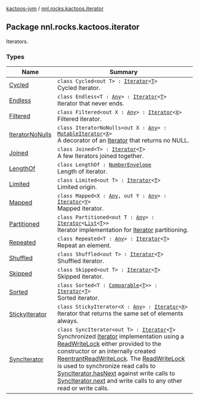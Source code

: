 [kactoos-jvm](../index.md) / [nnl.rocks.kactoos.iterator](./index.md)

## Package nnl.rocks.kactoos.iterator

Iterators.

### Types

| Name | Summary |
|---|---|
| [Cycled](-cycled/index.md) | `class Cycled<out T> : `[`Iterator`](https://kotlinlang.org/api/latest/jvm/stdlib/kotlin.collections/-iterator/index.html)`<`[`T`](-cycled/index.md#T)`>`<br>Cycled Iterator. |
| [Endless](-endless/index.md) | `class Endless<T : `[`Any`](https://kotlinlang.org/api/latest/jvm/stdlib/kotlin/-any/index.html)`> : `[`Iterator`](https://kotlinlang.org/api/latest/jvm/stdlib/kotlin.collections/-iterator/index.html)`<`[`T`](-endless/index.md#T)`>`<br>Iterator that never ends. |
| [Filtered](-filtered/index.md) | `class Filtered<out X : `[`Any`](https://kotlinlang.org/api/latest/jvm/stdlib/kotlin/-any/index.html)`> : `[`Iterator`](https://kotlinlang.org/api/latest/jvm/stdlib/kotlin.collections/-iterator/index.html)`<`[`X`](-filtered/index.md#X)`>`<br>Filtered iterator. |
| [IteratorNoNulls](-iterator-no-nulls/index.md) | `class IteratorNoNulls<out X : `[`Any`](https://kotlinlang.org/api/latest/jvm/stdlib/kotlin/-any/index.html)`> : `[`MutableIterator`](https://kotlinlang.org/api/latest/jvm/stdlib/kotlin.collections/-mutable-iterator/index.html)`<`[`X`](-iterator-no-nulls/index.md#X)`>`<br>A decorator of an [Iterator](https://kotlinlang.org/api/latest/jvm/stdlib/kotlin.collections/-iterator/index.html) that returns no NULL. |
| [Joined](-joined/index.md) | `class Joined<T> : `[`Iterator`](https://kotlinlang.org/api/latest/jvm/stdlib/kotlin.collections/-iterator/index.html)`<`[`T`](-joined/index.md#T)`>`<br>A few Iterators joined together. |
| [LengthOf](-length-of/index.md) | `class LengthOf : `[`NumberEnvelope`](../nnl.rocks.kactoos.scalar/-number-envelope/index.md)<br>Length of iterator. |
| [Limited](-limited/index.md) | `class Limited<out T> : `[`Iterator`](https://kotlinlang.org/api/latest/jvm/stdlib/kotlin.collections/-iterator/index.html)`<`[`T`](-limited/index.md#T)`>`<br>Limited origin. |
| [Mapped](-mapped/index.md) | `class Mapped<X : `[`Any`](https://kotlinlang.org/api/latest/jvm/stdlib/kotlin/-any/index.html)`, out Y : `[`Any`](https://kotlinlang.org/api/latest/jvm/stdlib/kotlin/-any/index.html)`> : `[`Iterator`](https://kotlinlang.org/api/latest/jvm/stdlib/kotlin.collections/-iterator/index.html)`<`[`Y`](-mapped/index.md#Y)`>`<br>Mapped iterator. |
| [Partitioned](-partitioned/index.md) | `class Partitioned<out T : `[`Any`](https://kotlinlang.org/api/latest/jvm/stdlib/kotlin/-any/index.html)`> : `[`Iterator`](https://kotlinlang.org/api/latest/jvm/stdlib/kotlin.collections/-iterator/index.html)`<`[`List`](https://kotlinlang.org/api/latest/jvm/stdlib/kotlin.collections/-list/index.html)`<`[`T`](-partitioned/index.md#T)`>>`<br>Iterator implementation for [Iterator](https://kotlinlang.org/api/latest/jvm/stdlib/kotlin.collections/-iterator/index.html) partitioning. |
| [Repeated](-repeated/index.md) | `class Repeated<T : `[`Any`](https://kotlinlang.org/api/latest/jvm/stdlib/kotlin/-any/index.html)`> : `[`Iterator`](https://kotlinlang.org/api/latest/jvm/stdlib/kotlin.collections/-iterator/index.html)`<`[`T`](-repeated/index.md#T)`>`<br>Repeat an element. |
| [Shuffled](-shuffled/index.md) | `class Shuffled<out T> : `[`Iterator`](https://kotlinlang.org/api/latest/jvm/stdlib/kotlin.collections/-iterator/index.html)`<`[`T`](-shuffled/index.md#T)`>`<br>Shuffled iterator. |
| [Skipped](-skipped/index.md) | `class Skipped<out T> : `[`Iterator`](https://kotlinlang.org/api/latest/jvm/stdlib/kotlin.collections/-iterator/index.html)`<`[`T`](-skipped/index.md#T)`>`<br>Skipped iterator. |
| [Sorted](-sorted/index.md) | `class Sorted<T : `[`Comparable`](https://kotlinlang.org/api/latest/jvm/stdlib/kotlin/-comparable/index.html)`<`[`T`](-sorted/index.md#T)`>> : `[`Iterator`](https://kotlinlang.org/api/latest/jvm/stdlib/kotlin.collections/-iterator/index.html)`<`[`T`](-sorted/index.md#T)`>`<br>Sorted iterator. |
| [StickyIterator](-sticky-iterator/index.md) | `class StickyIterator<X : `[`Any`](https://kotlinlang.org/api/latest/jvm/stdlib/kotlin/-any/index.html)`> : `[`Iterator`](https://kotlinlang.org/api/latest/jvm/stdlib/kotlin.collections/-iterator/index.html)`<`[`X`](-sticky-iterator/index.md#X)`>`<br>Iterator that returns the same set of elements always. |
| [SyncIterator](-sync-iterator/index.md) | `class SyncIterator<out T> : `[`Iterator`](https://kotlinlang.org/api/latest/jvm/stdlib/kotlin.collections/-iterator/index.html)`<`[`T`](-sync-iterator/index.md#T)`>`<br>Synchronized [Iterator](https://kotlinlang.org/api/latest/jvm/stdlib/kotlin.collections/-iterator/index.html) implementation using a [ReadWriteLock](http://docs.oracle.com/javase/8/docs/api/java/util/concurrent/locks/ReadWriteLock.html) either provided to the constructor or an internally created [ReentrantReadWriteLock](http://docs.oracle.com/javase/8/docs/api/java/util/concurrent/locks/ReentrantReadWriteLock.html). The [ReadWriteLock](http://docs.oracle.com/javase/8/docs/api/java/util/concurrent/locks/ReadWriteLock.html) is used to synchronize read calls to [SyncIterator.hasNext](-sync-iterator/has-next.md) against write calls to [SyncIterator.next](-sync-iterator/next.md) and write calls to any other read or write calls. |
